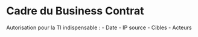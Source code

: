 





# Cadre du Business Contrat



Autorisation pour la TI indispensable : 
	- Date
	- IP source
	- Cibles
	- Acteurs